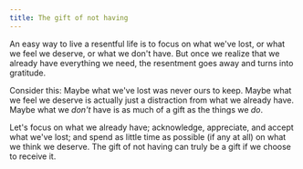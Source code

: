 ```yaml
---
title: The gift of not having
---
```


An easy way to live a resentful life is to focus on what we've lost, or what we feel we deserve, or what we don't have. But once we realize that we already have everything we need, the resentment goes away and turns into gratitude.

Consider this: Maybe what we've lost was never ours to keep. Maybe what we feel we deserve is actually just a distraction from what we already have. Maybe what we _don't_ have is as much of a gift as the things we _do_.

Let's focus on what we already have; acknowledge, appreciate, and accept what we've lost; and spend as little time as possible (if any at all) on what we think we deserve. The gift of not having can truly be a gift if we choose to receive it.
